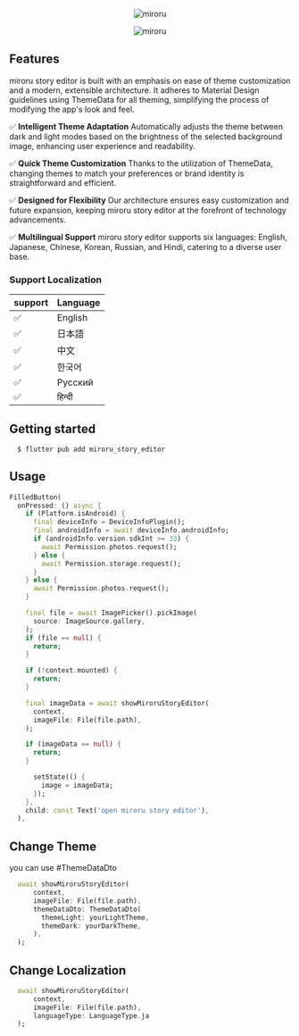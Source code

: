 <p align="center"><img src="https://github.com/miroruX/miroru_story_editor/raw/main/doc/images/miroru-logo.png" alt="miroru"></p>

<p align="center"><img src="https://github.com/miroruX/miroru_story_editor/raw/main/doc/images/intro1.png" alt="miroru"></p>

## Features

miroru story editor is built with an emphasis on ease of theme customization and a modern, extensible architecture. It adheres to Material Design guidelines using ThemeData for all theming, simplifying the process of modifying the app's look and feel.

✅ **Intelligent Theme Adaptation**
Automatically adjusts the theme between dark and light modes based on the brightness of the selected background image, enhancing user experience and readability.

✅ **Quick Theme Customization**
Thanks to the utilization of ThemeData, changing themes to match your preferences or brand identity is straightforward and efficient.

✅ **Designed for Flexibility**
Our architecture ensures easy customization and future expansion, keeping miroru story editor at the forefront of technology advancements.

✅ **Multilingual Support**
miroru story editor supports six languages: English, Japanese, Chinese, Korean, Russian, and Hindi, catering to a diverse user base.

### Support Localization

| support | Language |
| ------- | -------- |
| ✅      | English  |
| ✅      | 日本語   |
| ✅      | 中文     |
| ✅      | 한국어   |
| ✅      | Русский  |
| ✅      | हिन्दी   |

## Getting started

```
  $ flutter pub add miroru_story_editor
```

## Usage

```dart
FilledButton(
  onPressed: () async {
    if (Platform.isAndroid) {
      final deviceInfo = DeviceInfoPlugin();
      final androidInfo = await deviceInfo.androidInfo;
      if (androidInfo.version.sdkInt >= 33) {
        await Permission.photos.request();
      } else {
        await Permission.storage.request();
      }
    } else {
      await Permission.photos.request();
    }

    final file = await ImagePicker().pickImage(
      source: ImageSource.gallery,
    );
    if (file == null) {
      return;
    }

    if (!context.mounted) {
      return;
    }

    final imageData = await showMiroruStoryEditor(
      context,
      imageFile: File(file.path),
    );

    if (imageData == null) {
      return;
    }

      setState(() {
        image = imageData;
      });
    },
    child: const Text('open miroru story editor'),
  ),
```

## Change Theme

you can use #ThemeDataDto

```dart
  await showMiroruStoryEditor(
      context,
      imageFile: File(file.path),
      themeDataDto: ThemeDataDto(
        themeLight: yourLightTheme,
        themeDark: yourDarkTheme,
      ),
  );
```

## Change Localization

```dart
  await showMiroruStoryEditor(
      context,
      imageFile: File(file.path),
      languageType: LanguageType.ja
  );
```
